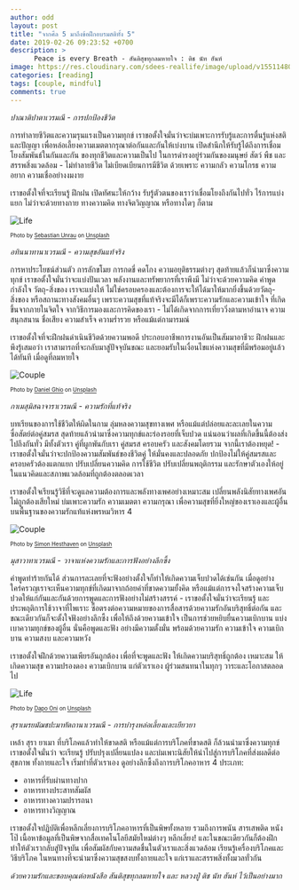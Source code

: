 ```yaml
---
author: odd
layout: post
title: "จากศีล 5 มาถึงข้อฝึกอบรมสติทั้ง 5"
date: 2019-02-26 09:23:52 +0700
description: >
      Peace is every Breath - สันติสุขทุกลมหายใจ : ติช นัท ฮันห์
image: https://res.cloudinary.com/sdees-reallife/image/upload/v1551148018/IMG_20190226_091847632.jpg
categories: [reading]
tags: [couple, mindful]
comments: true
---
```

*ปาณาติปาตาเวรมณี - การปกป้องชีวิต*

การทำลายชีวิตและความรุนแรงเป็นความทุกข์ เราขอตั้งใจมั่นว่าจะบ่มเพาะการรับรู้และการตื่นรู้แห่งสติและปัญญา เพื่อหล่อเลี้ยงความเมตตากรุณาต่อกันและกันให้เบ่งบาน เปิดสำนึกให้รับรู้ได้ถึงการเชื่อมโยงสัมพันธ์ในกันและกัน ของทุกชีวิตและความเป็นไป ในการดำรงอยู่ร่วมกันของมนุษย์ สัตว์ พืช และสรรพสิ่งแวดล้อม - ไม่ทำลายชีวิต ไม่เบียดเบียนการมีชีวิต ด้วยเพราะ ความกลัว ความโกรธ ความอยาก ความเชื่ออย่างงมงาย

เราขอตั้งใจที่จะเรียนรู้ ฝึกฝน เปิดทัศนะให้กว้าง รับรู้ตัวตนของเราว่าเชื่อมโยงถึงกันไปทั่ว ไร้การแบ่งแยก ไม่ว่าจะด้วยทางกาย ทางความคิด ทางจิตวิญญาณ หรือทางใดๆ ก็ตาม

![Life](https://source.unsplash.com/AAmVGUnUrpU/400x200)

<sup><sub>Photo by [Sebastian Unrau](https://unsplash.com/@sebastian_unrau) on [Unsplash](https://unsplash.com/)</sub></sup>

*อทินนาทานาเวรมณี - ความสุขอันแท้จริง*

การหาประโยชน์ส่วนตัว การลักขโมย การกดขี่ คดโกง ความอยุติธรรมต่างๆ สุดท้ายแล้วก็นำมาซึ่งความทุกข์ เราขอตั้งใจมั่นว่าจะแบ่งปันเวลา พลังงานและทรัพยากรที่เราพึงมี ไม่ว่าจะด้วยความคิด คำพูด กำลังใจ วัตถุ-สิ่งของ เราจะแบ่งให้ ไม่ใช่ครอบครองและต้องการจะให้ได้มาให้มากยิ่งขึ้นด้วยวัตถุ-สิ่งของ หรือสถานะทางสังคมอื่นๆ เพราะความสุขที่แท้จริงจะมีได้ก็เพราะความรักและความเข้าใจ ที่เกิดขึ้นจากภายในจิตใจ จากวิธีการมองและการคิดของเรา - ไม่ได้เกิดจากการเที่ยววิ่งตามหาอำนาจ ความสนุกสนาน ชื่อเสียง ความสำเร็จ ความร่ำรวย หรือแม้แต่กามารมณ์

เราขอตั้งใจที่จะฝึกฝนดำเนินชีวิตด้วยความพอดี ประกอบอาชีพการงานอันเป็นสัมมาอาชีวะ ฝึกฝนและพึงรู้เสมอว่า เราสามารถที่จะกลับมาสู่ปัจจุบันขณะ และยอมรับในเงื่อนไขแห่งความสุขที่มีพร้อมอยู่แล้วได้ทันที เมื่อดูที่ลมหายใจ

![Couple](https://source.unsplash.com/LHf1WVqdmCI/400x200)

<sup><sub>Photo by [Daniel Ghio](https://unsplash.com/@neoghio) on [Unsplash](https://unsplash.com/)</sub></sup>

*กาเมสุมิสฉาจาราเวรมณี - ความรักที่แท้จริง*

บทเรียนของการใช้ชีวิตให้ผิดในกาม ลุ่มหลงความสุขทางเพศ หรือแม้แต่ปล่อยและละเลยในความซื่อสัตย์ต่อคู่สมรส สุดท้ายแล้วนำมาซึ่งความทุกข์และร่องรอยที่เจ็บปวด แน่นอนว่าผลที่เกิดขึ้นนี้ต้องส่งไปถึงกันทั่ว มีทั้งตัวเรา คู่ที่ผูกพันกับเรา คู่สมรส ครอบครัว และสังคมโดยรวม จากนี้เราต้องหยุด! - เราขอตั้งใจมั่นว่าจะปกป้องความสัมพันธ์ของชีวิตคู่ ให้มั่นคงและปลอดภัย ปกป้องไม่ให้คู่สมรสและครอบครัวต้องแตกแยก ปรับเปลี่ยนความคิด การใช้ชีวิต ปรับเปลี่ยนพฤติกรรม และรักษาตัวเองให้อยู่ในแนวคิดและสภาพแวดล้อมที่ถูกต้องตลอดเวลา

เราขอตั้งใจเรียนรู้วิธีที่จะดูแลความต้องการและพลังทางเพศอย่างเหมาะสม เปลี่ยนพลังนิสัยทางเพศอันไม่ถูกต้องเสียใหม่ บ่มเพาะความรัก ความเมตตา ความกรุณา เพื่อความสุขที่ยิ่งใหญ่ของเราเองและผู้อื่น บนพื้นฐานของความรักแท้แห่งพรหมวิหาร 4

![Couple](https://source.unsplash.com/ZmSR81REbk0/400x200)

<sup><sub>Photo by [Simon Hesthaven](https://unsplash.com/@orangecow) on [Unsplash](https://unsplash.com/)</sub></sup>

*มุสาวาทาเวรมณี - วาจาแห่งความรักและการฟังอย่างลึกซึ้ง*

คำพูดทำร้ายกันได้ ส่วนการละเลยที่จะฟังอย่างตั้งใจก็ทำให้เกิดความเจ็บปวดได้เช่นกัน เมื่อดูอย่างใคร่ครวญเราจะเห็นความทุกข์ที่เกิดมาจากถ้อยคำที่ขาดความยั้งคิด หรือแม้แต่การจงใจสร้างความเจ็บปวดให้แก่กันและกันด้วยการพูดและการฟังอย่างไม่สร้างสรรค์ - เราขอตั้งใจมั่นว่าจะเรียนรู้ และประพฤติการใช้วาจาที่ไพเราะ ซื่อตรงต่อความหมายของการสื่อสารด้วยความรักอันบริสุทธิ์ต่อกัน และขณะเดียวกันก็จะตั้งใจฟังอย่างลึกซึ้ง เพื่อให้ถึงด้วยความเข้าใจ เป็นการช่วยหยิบยื่นความเบิกบาน แบ่งเบาความทุกข์ของผู้อื่น นั่นคือพูดและฟัง อย่างมีความตั้งมั่น พร้อมด้วยความรัก ความเข้าใจ ความเบิกบาน ความสงบ และความหวัง

เราขอตั้งใจฝึกด้วยความเพียรอันถูกต้อง เพื่อที่จะพูดและฟัง ให้เกิดความบริสุทธิ์ถูกต้อง เหมาะสม ให้เกิดความสุข ความปรองดอง ความเบิกบาน แก่ตัวเราเอง ผู้ร่วมสนทนาในทุกๆ วาระและโอกาสตลอดไป

![Life](https://source.unsplash.com/64tVc0A2_xQ/400x200)

<sup><sub>Photo by [Dapo Oni](https://unsplash.com/@themightyoo) on [Unsplash](https://unsplash.com/)</sub></sup>

*สุราเมรยมัฌชปะมาทัตถานาเวรมณี - การบำรุงหล่อเลี้ยงและเยียวยา*

เหล้า สุรา ยาเมา ที่บริโภคแล้วทำให้ขาดสติ หรือแม้แต่การบริโภคที่ขาดสติ ก็ล้วนนำมาซึ่งความทุกข์ เราขอตั้งใจมั่นว่า จะเรียนรู้ ปรับปรุงเปลี่ยนแปลง และบ่มเพาะนิสัยให้นำไปสู่การบริโภคที่ส่งผลดีต่อสุขภาพ ทั้งกายและใจ เริ่มทำที่ตัวเราเอง ดูอย่างลึกซึ้งถึงการบริโภคอาหาร 4 ประเภท:
- อาหารที่รับผ่านทางปาก
- อาหารทางประสาทสัมผัส
- อาหารทางความปรารถนา
- อาหารทางวิญญาณ

เราขอตั้งใจปฏิบัติเพื่อหลีกเลี่ยงการบริโภคอาหารที่เป็นพิษทั้งหลาย รวมถึงการพนัน สารเสพติด หนังโป๊ เนื้อหาข้อมูลที่เป็นพิษจากสื่อเทคโนโลยีสมัยใหม่ต่างๆ หลีกเลี่ยง! และในขณะเดียวกันก็ต้องฝึกทำให้ตัวเรากลับสู่ปัจจุบัน เพื่อสัมผัสกับความสดชื่นในตัวเราและสิ่งแวดล้อม เรียนรู้เครื่องบริโภคและวิธีบริโภค ในหนทางที่จะนำมาซึ่งความสุขสงบทั้งกายและใจ แก่เราและสรรพสิ่งทั้งมวลทั่วกัน

*ด้วยความรักและขอบคุณต่อหนังสือ สันติสุขทุกลมหายใจ และ หลวงปู่ ติช นัท ฮันห์ ไว้เป็นอย่างมาก*
